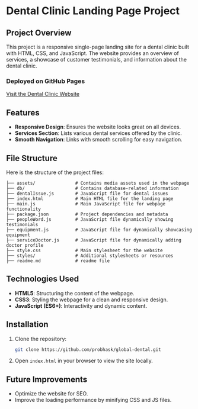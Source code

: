 # Dental Clinic Landing Page Project

## Project Overview
This project is a responsive single-page landing site for a dental clinic built with HTML, CSS, and JavaScript. The website provides an overview of services, a showcase of customer testimonials, and information about the dental clinic.

### Deployed on GitHub Pages
[Visit the Dental Clinic Website](https://probhask.github.io/global_dental/)


## Features
- **Responsive Design**: Ensures the website looks great on all devices.
- **Services Section**: Lists various dental services offered by the clinic.
- **Smooth Navigation**: Links with smooth scrolling for easy navigation.

## File Structure
Here is the structure of the project files:
```
├── assets/               # Contains media assets used in the webpage
├── db/                   # Contains database-related information
├── dentalIssue.js        # JavaScript file for dental issues
├── index.html            # Main HTML file for the landing page
├── main.js               # Main JavaScript file for webpage functionality
├── package.json          # Project dependencies and metadata
├── peopleWord.js         # JavaScript file dynamically showing testimonials
├── equipment.js          # JavaScript file for dynamically showcasing equipment 
├── serviceDoctor.js      # JavaScript file for dynamically adding doctor profile
├── style.css             # Main stylesheet for the website
├── styles/               # Additional stylesheets or resources
├── readme.md             # readme file

```


## Technologies Used
- **HTML5**: Structuring the content of the webpage.
- **CSS3**: Styling the webpage for a clean and responsive design.
- **JavaScript (ES6+)**: Interactivity and dynamic content.

## Installation
1. Clone the repository:
    ```bash
    git clone https://github.com/probhask/global-dental.git
    ```
2. Open `index.html` in your browser to view the site locally.

## Future Improvements
- Optimize the website for SEO.
- Improve the loading performance by minifying CSS and JS files.

